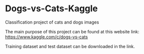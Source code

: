 # Dogs-vs-Cats-Kaggle
Classification project of cats and dogs images

The main purpose of this project can be found at this website link: https://www.kaggle.com/c/dogs-vs-cats

Training dataset and test dataset can be downloaded in the link.
